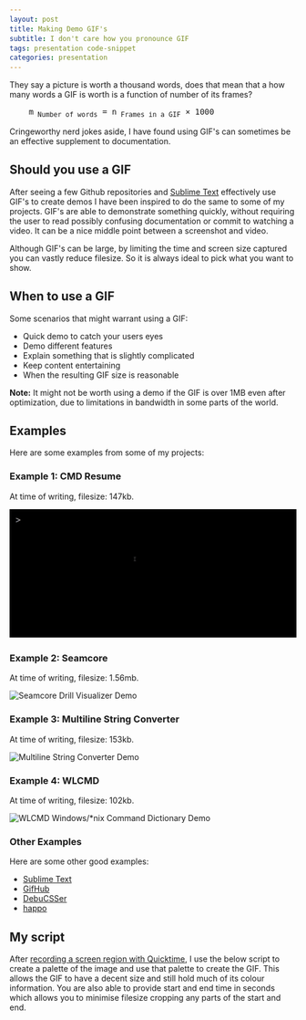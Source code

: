 ```yaml
---
layout: post
title: Making Demo GIF's
subtitle: I don't care how you pronounce GIF
tags: presentation code-snippet
categories: presentation
---
```


They say a picture is worth a thousand words, does that mean that a how many words a GIF is worth is a function of number of its frames?

<pre>
	m<sub> Number of words</sub> = n<sub> Frames in a GIF</sub> × 1000
</pre>

Cringeworthy nerd jokes aside, I have found using GIF's can sometimes be an effective supplement to documentation.

## Should you use a GIF
After seeing a few Github repositories and [Sublime Text](http://www.sublimetext.com/) effectively use GIF's to create demos I have been inspired to do the same to some of my projects. GIF's are able to demonstrate something quickly, without requiring the user to read possibly confusing documentation or commit to watching a video. It can be a nice middle point between a screenshot and video.

Although GIF's can be large, by limiting the time and screen size captured you can vastly reduce filesize. So it is always ideal to pick what you want to show. 

## When to use a GIF
Some scenarios that might warrant using a GIF:

* Quick demo to catch your users eyes
* Demo different features
* Explain something that is slightly complicated
* Keep content entertaining
* When the resulting GIF size is reasonable

**Note:** It might not be worth using a demo if the GIF is over 1MB even after optimization, due to limitations in bandwidth in some parts of the world.

## Examples
Here are some examples from some of my projects:

### Example 1: CMD Resume
At time of writing, filesize: 147kb.

<p class="center">
    <img src="https://raw.githubusercontent.com/bbody/CMD-Resume/master/docs/images/output.gif" alt="CMD Resume Demo" />
</p>

### Example 2: Seamcore
At time of writing, filesize: 1.56mb.

<p class="center">
    <img src="https://raw.githubusercontent.com/bbody/SeamCore/master/images/demo.gif" alt="Seamcore Drill Visualizer Demo" />
</p>

### Example 3: Multiline String Converter
At time of writing, filesize: 153kb.

<p class="center">
    <img src="https://raw.githubusercontent.com/bbody/MultilineJavaScriptConverter/master/screenshots/demo.gif" alt="Multiline String Converter Demo" />
</p>

### Example 4: WLCMD
At time of writing, filesize: 102kb.

<p class="center">
    <img src="https://raw.githubusercontent.com/bbody/wlcmd/master/demo.gif" alt="WLCMD Windows/*nix Command Dictionary Demo" />
</p>

### Other Examples
Here are some other good examples:

* [Sublime Text](http://www.sublimetext.com/)
* [GifHub](https://github.com/DrewML/GifHub)
* [DebuCSSer](https://github.com/lucagez/Debucsser)
* [happo](https://github.com/Galooshi/happo)

## My script
After [recording a screen region with Quicktime](https://apple.stackexchange.com/a/183339), I use the below script to create a palette of the image and use that palette to create the GIF. This allows the GIF to have a decent size and still hold much of its colour information. You are also able to provide start and end time in seconds which allows you to minimise filesize cropping any parts of the start and end.
 
<script src="https://gist.github.com/bbody/f59441370dd4c7ce0109949d78e21544.js"></script>